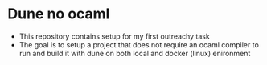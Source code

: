 # Dune no ocaml 

- This repository contains setup for my first outreachy task 
- The goal is to setup a project that does not require an ocaml compiler to run and build it with dune on both local and docker (linux) enironment 
